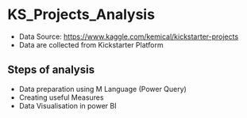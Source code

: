 # KS_Projects_Analysis
- Data Source: https://www.kaggle.com/kemical/kickstarter-projects
- Data are collected from Kickstarter Platform
## Steps of analysis
- Data preparation using M Language (Power Query)
- Creating useful Measures
- Data Visualisation in power BI
